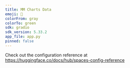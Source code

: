 ```yaml
---
title: MM Charts Data
emoji: 🔨
colorFrom: gray
colorTo: green
sdk: gradio
sdk_version: 5.33.2
app_file: app.py
pinned: false
---
```


Check out the configuration reference at https://huggingface.co/docs/hub/spaces-config-reference

